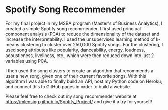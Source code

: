 # Spotify Song Recommender

For my final project in my MSBA program (Master's of Business Analytics), I created a simple Spotify song recommender. I first used principal component analysis (PCA) to reduce the dimensionality of the dataset and increase the interpretability. I used the unsupervised learning method of k-means clustering to cluster over 250,000 Spotify songs. For the clustering, I used song attributes like popularity, danceability, energy, loudness, acousticness, liveliness, etc., which were then reduced down into just 2 variables using PCA.

I then used the song clusters to create an algorithm that recommends a user a new song, given one of their current favorite songs. With this algorithm I was able to finally build an API, host my Python code on Heroku, and connect this to GitHub pages in order to build a website.

Please feel free to check out my song recommender website at https://mlensing.github.io/Spotify_Project/ and give it a try for yourself!
